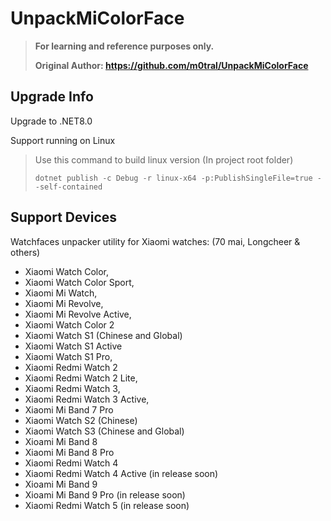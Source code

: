 # UnpackMiColorFace
> **For learning and reference purposes only.**
> 
> **Original Author: https://github.com/m0tral/UnpackMiColorFace**

## Upgrade Info
Upgrade to .NET8.0

Support running on Linux

> Use this command to build linux version (In project root folder)
> ```shell
> dotnet publish -c Debug -r linux-x64 -p:PublishSingleFile=true --self-contained
> ```

## Support Devices
Watchfaces unpacker utility for Xiaomi watches:
(70 mai, Longcheer & others)

- Xiaomi Watch Color,
- Xiaomi Watch Color Sport,
- Xiaomi Mi Watch,
- Xiaomi Mi Revolve,
- Xiaomi Mi Revolve Active,
- Xiaomi Watch Color 2
- Xiaomi Watch S1 (Chinese and Global)
- Xiaomi Watch S1 Active
- Xiaomi Watch S1 Pro,
- Xiaomi Redmi Watch 2
- Xiaomi Redmi Watch 2 Lite,
- Xiaomi Redmi Watch 3,
- Xiaomi Redmi Watch 3 Active,
- Xiaomi Mi Band 7 Pro
- Xiaomi Watch S2 (Chinese)
- Xiaomi Watch S3 (Chinese and Global)
- Xioami Mi Band 8
- Xiaomi Mi Band 8 Pro
- Xiaomi Redmi Watch 4
- Xiaomi Redmi Watch 4 Active (in release soon)
- Xioami Mi Band 9
- Xioami Mi Band 9 Pro (in release soon)
- Xiaomi Redmi Watch 5 (in release soon)
